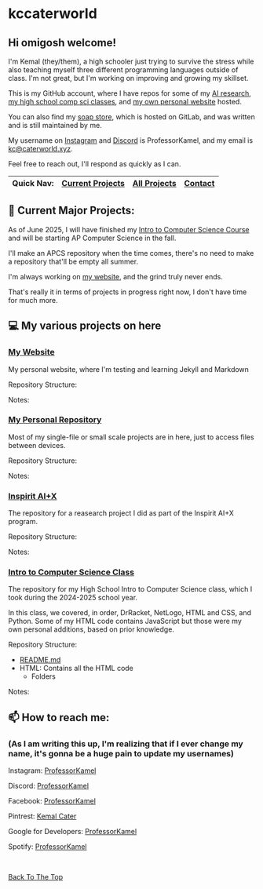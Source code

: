 # kccaterworld

## Hi omigosh welcome!

I'm Kemal (they/them), a high schooler just trying to survive the stress while also teaching myself three different programming languages outside of class.
I'm not great, but I'm working on improving and growing my skillset.

This is my GitHub account, where I have repos for some of my [AI research](https://github.com/kccaterworld/inspiritwork),
[my high school comp sci classes](https://github.com/kccaterworld/kcater70IntroToCS),
and [my own personal website](https://github.com/kccaterworld/kccaterworld.github.io) hosted.

You can also find my [soap store](https://go.caterworld.xyz/sudsysoapstore), which is hosted on GitLab, and was written and is still maintained by me.

My username on [Instagram](https://www.instagram.com/professorkamel?igsh=MTJodWRlOHRsdzh2Yw==) and [Discord](https://discord.com/users/1137731457167659031) is ProfessorKamel, and my email is kc@caterworld.xyz.

Feel free to reach out, I'll respond as quickly as I can.

| Quick Nav: | [Current Projects](#-current-major-projects) | [All Projects](#-my-various-projects-on-here) | [Contact](#-how-to-reach-me) |
| ----------- | ------------------------------------ | ------------------------------------ | --------------------------- |

## 🔭 Current Major Projects:
As of June 2025, I will have finished my [Intro to Computer Science Course](https://github.com/kccaterworld/kcater70IntroToCS) and will be starting AP Computer Science in the fall.

I'll make an APCS repository when the time comes, there's no need to make a repository that'll be empty all summer.

I'm always working on [my website](https://github.com/kccaterworld/kccaterworld.github.io), and the grind truly never ends.

That's really it in terms of projects in progress right now, I don't have time for much more.

## 💻 My various projects on here
### [My Website](https://github.com/kccaterworld/kccaterworld.github.io)
My personal website, where I'm testing and learning Jekyll and Markdown

Repository Structure:

Notes:

### [My Personal Repository](https://github.com/kccaterworld/kccaterworld)
Most of my single-file or small scale projects are in here, just to access files between devices.

Repository Structure:

Notes:

### [Inspirit AI+X](https://github.com/kccaterworld/inspiritwork)
The repository for a reasearch project I did as part of the Inspirit AI+X program.

Repository Structure:


Notes:

### [Intro to Computer Science Class](https://github.com/kccaterworld/kcater70IntroToCS)
The repository for my High School Intro to Computer Science class, which I took during the 2024-2025 school year.

In this class, we covered, in order, DrRacket, NetLogo, HTML and CSS, and Python.
Some of my HTML code contains JavaScript but those were my own personal additions, based on prior knowledge.

Repository Structure:
- [README.md](https://github.com/kccaterworld/kcater70IntroToCS/blob/main/README.md)
- HTML: Contains all the HTML code
  - Folders

Notes:

## 📫 How to reach me:
### (As I am writing this up, I'm realizing that if I ever change my name, it's gonna be a huge pain to update my usernames)
Instagram: [ProfessorKamel](https://www.instagram.com/professorkamel?igsh=MTJodWRlOHRsdzh2Yw==)

Discord: [ProfessorKamel](https://discord.com/users/1137731457167659031)

Facebook: [ProfessorKamel](https://www.facebook.com/share/1ESDT8K8Sa/)

Pintrest: [Kemal Cater](https://www.pinterest.com/kemalcater/)

Google for Developers: [ProfessorKamel](http://g.dev/professorkamel)

Spotify: [ProfessorKamel](https://open.spotify.com/user/31uuicutk5i635gxru4fuw2crkv4?si=beaea893c13c4266)

<br>

[Back To The Top](#hi-omigosh-welcome)
